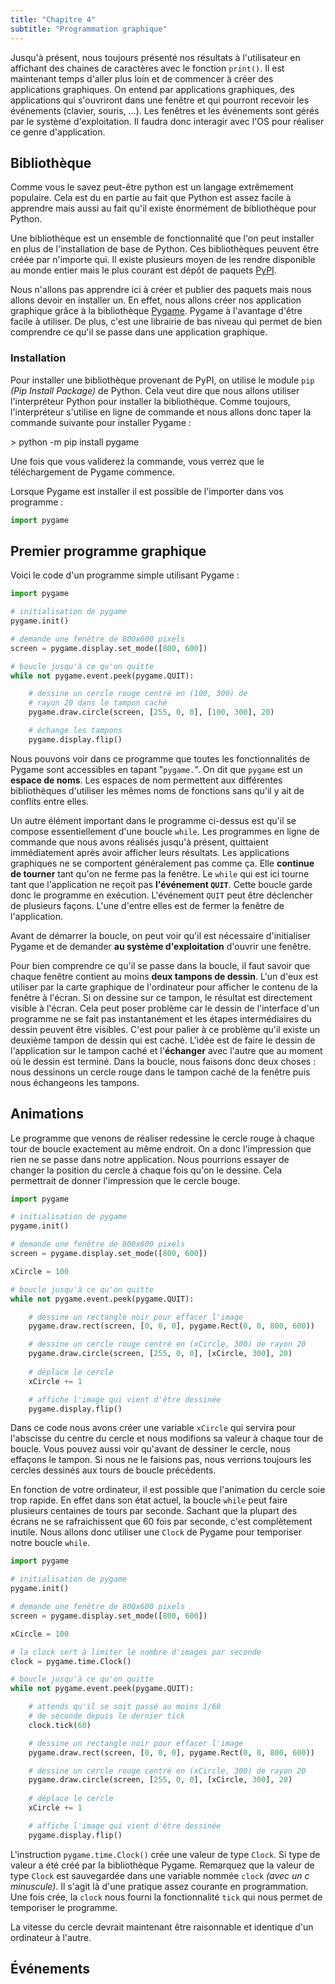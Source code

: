 ```yaml
---
title: "Chapitre 4"
subtitle: "Programmation graphique"
---
```


<script type="module" defer>
Doc.setChapterNb(4)
</script>

Jusqu'à présent, nous toujours présenté nos résultats à l'utilisateur en affichant des chaines de caractères avec le fonction `print()`. Il est maintenant temps d'aller plus loin et de commencer à créer des applications graphiques. On entend par applications graphiques, des applications qui s'ouvriront dans une fenêtre et qui pourront recevoir les événements (clavier, souris, ...). Les fenêtres et les événements sont gérés par le système d'exploitation. Il faudra donc interagir avec l'OS pour réaliser ce genre d'application.

## Bibliothèque

Comme vous le savez peut-être python est un langage extrêmement populaire. Cela est du en partie au fait que Python est assez facile à apprendre mais aussi au fait qu'il existe énormément de bibliothèque pour Python.

Une bibliothèque est un ensemble de fonctionnalité que l'on peut installer en plus de l'installation de base de Python. Ces bibliothèques peuvent être créée par n'importe qui. Il existe plusieurs moyen de les rendre disponible au monde entier mais le plus courant est dépôt de paquets [PyPI](https://pypi.org).

Nous n'allons pas apprendre ici à créer et publier des paquets mais nous allons devoir en installer un. En effet, nous allons créer nos application graphique grâce à la bibliothèque [Pygame](https://www.pygame.org). Pygame à l'avantage d'être facile à utiliser. De plus, c'est une librairie de bas niveau qui permet de bien comprendre ce qu'il se passe dans une application graphique.

### Installation

Pour installer une bibliothèque provenant de PyPI, on utilise le module `pip` *(Pip Install Package)* de Python. Cela veut dire que nous allons utiliser l'interpréteur Python pour installer la bibliothèque. Comme toujours, l'interpréteur s'utilise en ligne de commande et nous allons donc taper la commande suivante pour installer Pygame&nbsp;:

<div class="terminal">
> python -m pip install pygame
</div>

Une fois que vous validerez la commande, vous verrez que le téléchargement de Pygame commence.

Lorsque Pygame est installer il est possible de l'importer dans vos programme&nbsp;:

```python
import pygame
```

## Premier programme graphique

Voici le code d'un programme simple utilisant Pygame&nbsp;:

```python
import pygame

# initialisation de pygame
pygame.init()

# demande une fenêtre de 800x600 pixels
screen = pygame.display.set_mode([800, 600])

# boucle jusqu'à ce qu'on quitte
while not pygame.event.peek(pygame.QUIT):

    # dessine un cercle rouge centré en (100, 300) de
    # rayon 20 dans le tampon caché
    pygame.draw.circle(screen, [255, 0, 0], [100, 300], 20)

    # échange les tampons
    pygame.display.flip()
```

Nous pouvons voir dans ce programme que toutes les fonctionnalités de Pygame sont accessibles en tapant "`pygame.`". On dit que `pygame` est un **espace de noms**. Les espaces de nom permettent aux différentes bibliothèques d'utiliser les mêmes noms de fonctions sans qu'il y ait de conflits entre elles.

Un autre élément important dans le programme ci-dessus est qu'il se compose essentiellement d'une boucle `while`. Les programmes en ligne de commande que nous avons réalisés jusqu'à présent, quittaient immédiatement après avoir afficher leurs résultats. Les applications graphiques ne se comportent généralement pas comme ça. Elle **continue de tourner** tant qu'on ne ferme pas la fenêtre. Le `while` qui est ici tourne tant que l'application ne reçoit pas **l'événement `QUIT`**. Cette boucle garde donc le programme en exécution. L'événement `QUIT` peut être déclencher de plusieurs façons. L'une d'entre elles est de fermer la fenêtre de l'application. 

Avant de démarrer la boucle, on peut voir qu'il est nécessaire d'initialiser Pygame et de demander **au système d'exploitation** d'ouvrir une fenêtre.

Pour bien comprendre ce qu'il se passe dans la boucle, il faut savoir que chaque fenêtre contient au moins **deux tampons de dessin**. L'un d'eux est utiliser par la carte graphique de l'ordinateur pour afficher le contenu de la fenêtre à l'écran. Si on dessine sur ce tampon, le résultat est directement visible à l'écran. Cela peut poser problème car le dessin de l'interface d'un programme ne se fait pas instantanément et les étapes intermédiaires du dessin peuvent être visibles. C'est pour palier à ce problème qu'il existe un deuxième tampon de dessin qui est caché. L'idée est de faire le dessin de l'application sur le tampon caché et l'**échanger** avec l'autre que au moment où le dessin est terminé. Dans la boucle, nous faisons donc deux choses&nbsp;: nous dessinons un cercle rouge dans le tampon caché de la fenêtre puis nous échangeons les tampons.

## Animations

Le programme que venons de réaliser redessine le cercle rouge à chaque tour de boucle exactement au même endroit. On a donc l'impression que rien ne se passe dans notre application. Nous pourrions essayer de changer la position du cercle à chaque fois qu'on le dessine. Cela permettrait de donner l'impression que le cercle bouge.


```python
import pygame

# initialisation de pygame
pygame.init()

# demande une fenêtre de 800x600 pixels
screen = pygame.display.set_mode([800, 600])

xCircle = 100

# boucle jusqu'à ce qu'on quitte
while not pygame.event.peek(pygame.QUIT):

    # dessine un rectangle noir pour effacer l'image
    pygame.draw.rect(screen, [0, 0, 0], pygame.Rect(0, 0, 800, 600))

    # dessine un cercle rouge centré en (xCircle, 300) de rayon 20
    pygame.draw.circle(screen, [255, 0, 0], [xCircle, 300], 20)
    
    # déplace le cercle
    xCircle += 1

    # affiche l'image qui vient d'être dessinée
    pygame.display.flip()
```

Dans ce code nous avons créer une variable `xCircle` qui servira pour l'abscisse du centre du cercle et nous modifions sa valeur à chaque tour de boucle. Vous pouvez aussi voir qu'avant de dessiner le cercle, nous effaçons le tampon. Si nous ne le faisions pas, nous verrions toujours les cercles dessinés aux tours de boucle précédents.

En fonction de votre ordinateur, il est possible que l'animation du cercle soie trop rapide. En effet dans son état actuel, la boucle `while` peut faire plusieurs centaines de tours par seconde. Sachant que la plupart des écrans ne se rafraichissent que 60 fois par seconde, c'est complètement inutile. Nous allons donc utiliser une `Clock` de Pygame pour temporiser notre boucle `while`.

```python
import pygame

# initialisation de pygame
pygame.init()

# demande une fenêtre de 800x600 pixels
screen = pygame.display.set_mode([800, 600])

xCircle = 100

# la clock sert à limiter le nombre d'images par seconde
clock = pygame.time.Clock()

# boucle jusqu'à ce qu'on quitte
while not pygame.event.peek(pygame.QUIT):

    # attends qu'il se soit passé au moins 1/60
	# de seconde depuis le dernier tick
	clock.tick(60)

    # dessine un rectangle noir pour effacer l'image
    pygame.draw.rect(screen, [0, 0, 0], pygame.Rect(0, 0, 800, 600))

    # dessine un cercle rouge centré en (xCircle, 300) de rayon 20
    pygame.draw.circle(screen, [255, 0, 0], [xCircle, 300], 20)
    
    # déplace le cercle
    xCircle += 1

    # affiche l'image qui vient d'être dessinée
    pygame.display.flip()
```

L'instruction `pygame.time.Clock()` crée une valeur de type `Clock`. Si type de valeur a été créé par la bibliothèque Pygame. Remarquez que la valeur de type `Clock` est sauvegardée dans une variable nommée `clock` *(avec un c minuscule)*. Il s'agit là d'une pratique assez courante en programmation. Une fois crée, la `clock` nous fourni la fonctionnalité `tick` qui nous permet de temporiser le programme.

La vitesse du cercle devrait maintenant être raisonnable et identique d'un ordinateur à l'autre.

## Événements

